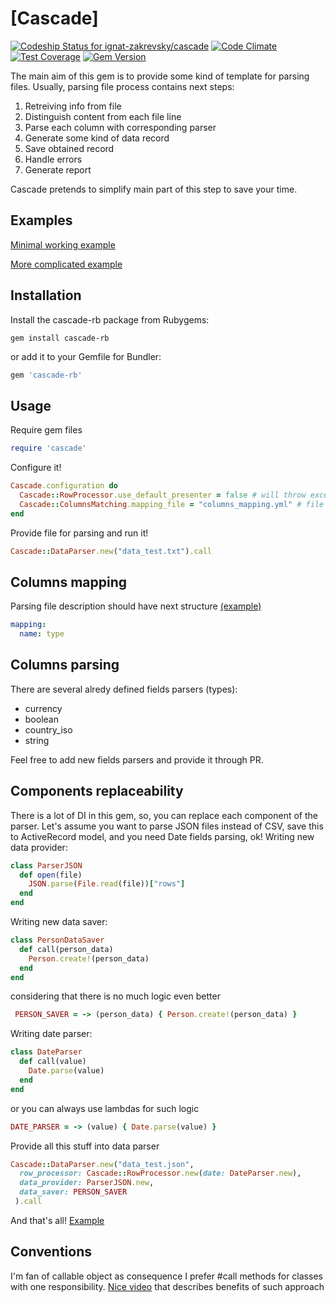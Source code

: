 # [Cascade]

[![Codeship Status for ignat-zakrevsky/cascade](https://codeship.com/projects/d7590880-9943-0132-4aa6-1e41bc68e178/status?branch=master)](https://codeship.com/projects/63625) [![Code Climate](https://codeclimate.com/github/ignat-zakrevsky/cascade/badges/gpa.svg)](https://codeclimate.com/github/ignat-zakrevsky/cascade) [![Test Coverage](https://codeclimate.com/github/ignat-zakrevsky/cascade/badges/coverage.svg)](https://codeclimate.com/github/ignat-zakrevsky/cascade) [![Gem Version](https://badge.fury.io/rb/cascade-rb.svg)](http://badge.fury.io/rb/cascade-rb)

The main aim of this gem is to provide some kind of template for parsing files.
Usually, parsing file process contains next steps:

 1. Retreiving info from file
 2. Distinguish content from each file line
 3. Parse each column with corresponding parser
 4. Generate some kind of data record
 5. Save obtained record
 6. Handle errors
 7. Generate report

Cascade pretends to simplify main part of this step to save your time.

## Examples

[Minimal working example](https://github.com/ignat-zakrevsky/cascade-example) 

[More complicated example](https://github.com/ignat-zakrevsky/cascade-example/tree/json-example)

## Installation
Install the cascade-rb package from Rubygems:
```
gem install cascade-rb
```

or add it to your Gemfile for Bundler:
```ruby
gem 'cascade-rb'
```

## Usage
Require gem files 
```ruby
require 'cascade'
```

Configure it!
```ruby
Cascade.configuration do
  Cascade::RowProcessor.use_default_presenter = false # will throw exception in case of unavailable presenter
  Cascade::ColumnsMatching.mapping_file = "columns_mapping.yml" # file with columns mapping, see below 
end
```

Provide file for parsing and run it!
```ruby
Cascade::DataParser.new("data_test.txt").call
```

## Columns mapping
Parsing file description should have next structure [(example)](https://github.com/ignat-zakrevsky/cascade-example/blob/master/columns_mapping.yml)
```yaml
mapping: 
  name: type
```

## Columns parsing
There are several alredy defined fields parsers (types):

- currency
- boolean
- country_iso
- string

Feel free to add new fields parsers and provide it through PR.

## Components replaceability
There is a lot of DI in this gem, so, you can replace each component of the parser. Let's assume you want to parse JSON files instead of CSV, save this to ActiveRecord model, and you need Date fields parsing, ok!
Writing new data provider:
```ruby
class ParserJSON
  def open(file)
    JSON.parse(File.read(file))["rows"]
  end
end
```
Writing new data saver:
```ruby
class PersonDataSaver
  def call(person_data)
    Person.create!(person_data)
  end
end
```
considering that there is no much logic even better
```ruby
 PERSON_SAVER = -> (person_data) { Person.create!(person_data) }
```
Writing date parser:
```ruby
class DateParser
  def call(value)
    Date.parse(value)
  end
end
```
or you can always use lambdas for such logic 
```ruby
DATE_PARSER = -> (value) { Date.parse(value) }
```
Provide all this stuff into data parser
```ruby
Cascade::DataParser.new("data_test.json", 
  row_processor: Cascade::RowProcessor.new(date: DateParser.new),
  data_provider: ParserJSON.new,
  data_saver: PERSON_SAVER
 ).call
```
And that's all!
[Example](https://github.com/ignat-zakrevsky/cascade-example/blob/json-example/main.rb)
## Conventions
I'm fan of callable object as consequence I prefer #call methods for classes with one responsibility. [Nice video](http://www.rubytapas.com/episodes/35-Callable) that describes benefits of such approach
